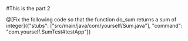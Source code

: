#This is the part 2


@[Fix the following code so that the function do_sum returns a sum of integer]({"stubs": ["src/main/java/com/yourself/Sum.java"], "command": "com.yourself.SumTest#testApp"})




